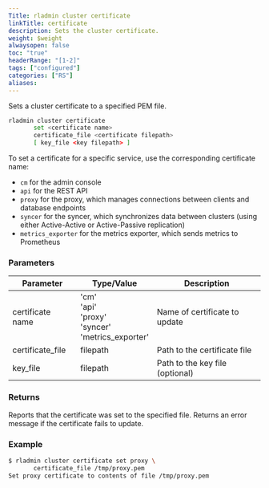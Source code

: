 ```yaml
---
Title: rladmin cluster certificate
linkTitle: certificate
description: Sets the cluster certificate.
weight: $weight
alwaysopen: false
toc: "true"
headerRange: "[1-2]"
tags: ["configured"]
categories: ["RS"]
aliases: 
---
```


Sets a cluster certificate to a specified PEM file.

```sh
rladmin cluster certificate 
       set <certificate name> 
       certificate_file <certificate filepath> 
       [ key_file <key filepath> ]
```

To set a certificate for a specific service, use the corresponding certificate name:

- `cm` for the admin console
- `api` for the REST API
- `proxy` for the proxy, which manages connections between clients and database endpoints
- `syncer` for the syncer, which synchronizes data between clusters (using either Active-Active or Active-Passive replication)
- `metrics_exporter` for the metrics exporter, which sends metrics to Prometheus

### Parameters

| Parameter | Type/Value | Description |
|-----------|------------|-------------|
| certificate name | 'cm'<br /> 'api'<br /> 'proxy'<br /> 'syncer'<br /> 'metrics_exporter' | Name of certificate to update |
| certificate_file | filepath | Path to the certificate file |
| key_file | filepath | Path to the key file (optional) |

### Returns

Reports that the certificate was set to the specified file. Returns an error message if the certificate fails to update.

### Example

```sh
$ rladmin cluster certificate set proxy \
       certificate_file /tmp/proxy.pem
Set proxy certificate to contents of file /tmp/proxy.pem
```
